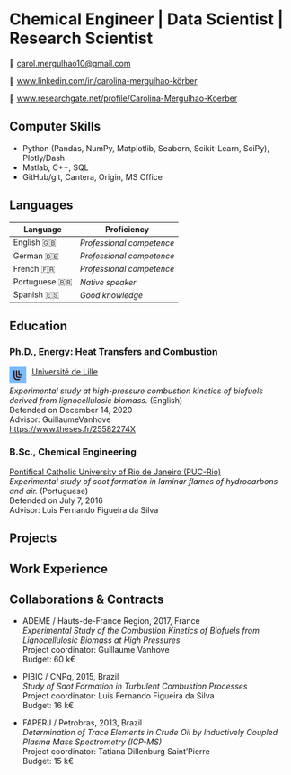 # Chemical Engineer | Data Scientist | Research Scientist

:e-mail: carol.mergulhao10@gmail.com

:briefcase: www.linkedin.com/in/carolina-mergulhao-körber

:microscope: www.researchgate.net/profile/Carolina-Mergulhao-Koerber

## Computer Skills

- Python (Pandas, NumPy, Matplotlib, Seaborn, Scikit-Learn, SciPy), Plotly/Dash
- Matlab, C++, SQL
- GitHub/git, Cantera, Origin, MS Office

## Languages 

| Language         | Proficiency                |
|------------------|----------------------------|
| English :gb:     | *Professional competence*  |
| German :de:      | *Professional competence*  |
| French :fr:      | *Professional competence*  |
| Portuguese 🇧🇷    | *Native speaker*           |
| Spanish :es:     | *Good knowledge*           |


## Education

### Ph.D., Energy: Heat Transfers and Combustion  
<a href="https://www.univ-lille.fr">
    <img src="images/universite_de_lille_logo.jpeg" alt="Logo" width="30" height="30" style="float:left; margin-right:10px;" />
</a>

[Université de Lille](https://www.univ-lille.fr)  
<br>
*Experimental study at high-pressure combustion kinetics of biofuels derived from lignocellulosic biomass.* (English)
<br>
Defended on December 14, 2020
<br>
Advisor: GuillaumeVanhove
<br>
https://www.theses.fr/25582274X


###  B.Sc., Chemical Engineering  
[Pontifical Catholic University of Rio de Janeiro (PUC-Rio)](http://www.puc-rio.br/english/)  
*Experimental study of soot formation in laminar flames of hydrocarbons and air.* (Portuguese)
<br>
Defended on July 7, 2016
<br>
Advisor: Luis Fernando Figueira da Silva


## Projects

## Work Experience

## Collaborations & Contracts

- ADEME / Hauts-de-France Region, 2017, France    
  *Experimental Study of the Combustion Kinetics of Biofuels from Lignocellulosic Biomass at High Pressures*  
  Project coordinator: Guillaume Vanhove  
  Budget: 60 k€


- PIBIC / CNPq, 2015, Brazil  
  *Study of Soot Formation in Turbulent Combustion Processes*  
  Project coordinator: Luis Fernando Figueira da Silva  
  Budget: 16 k€
 
- FAPERJ / Petrobras, 2013, Brazil  
  *Determination of Trace Elements in Crude Oil by Inductively Coupled Plasma Mass Spectrometry (ICP-MS)*  
  Project coordinator: Tatiana Dillenburg Saint’Pierre  
  Budget: 15 k€


